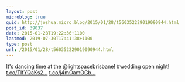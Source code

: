 ```yaml
---
layout: post
microblog: true
guid: http://joshua.micro.blog/2015/01/28/t560352229019090944.html
post_id: 39037
date: 2015-01-28T19:22:36+1100
lastmod: 2019-07-30T17:41:38+1100
type: post
url: /2015/01/28/t560352229019090944.html
---
```

It's dancing time at the @lightspacebrisbane! #wedding open night! [t.co/TIfYQaKs2...](http://t.co/TIfYQaKs2l) [t.co/j4mOamOGb...](http://t.co/j4mOamOGbJ)
